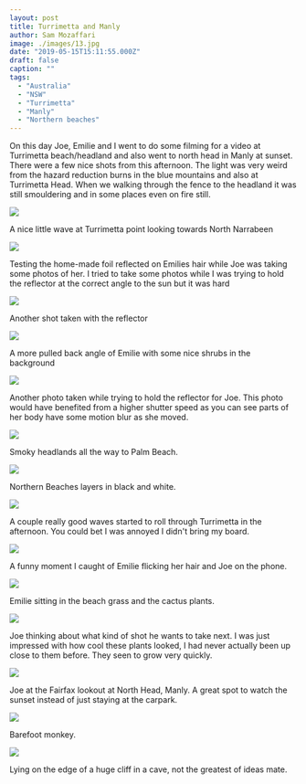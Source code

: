 ```yaml
---
layout: post
title: Turrimetta and Manly
author: Sam Mozaffari
image: ./images/13.jpg
date: "2019-05-15T15:11:55.000Z"
draft: false
caption: ""
tags: 
  - "Australia"
  - "NSW"
  - "Turrimetta"
  - "Manly"
  - "Northern beaches"
---
```



On this day Joe, Emilie and I went to do some filming for a video at Turrimetta beach/headland and also went to north head in Manly at sunset. There were a few nice shots from this afternoon. The light was very weird from the hazard reduction burns in the blue mountains and also at Turrimetta Head. When we walking through the fence to the headland it was still smouldering and in some places even on fire still.

![](./images/1.jpg)

A nice little wave at Turrimetta point looking towards North Narrabeen

![](./images/2.jpg)

Testing the home-made foil reflected on Emilies hair while Joe was taking some photos of her. I tried to take some photos while I was trying to hold the reflector at the correct angle to the sun but it was hard

![](./images/3.jpg)

Another shot taken with the reflector

![](./images/4.jpg)

A more pulled back angle of Emilie with some nice shrubs in the background

![](./images/5.jpg)

Another photo taken while trying to hold the reflector for Joe. This photo would have benefited from a higher shutter speed as you can see parts of her body have some motion blur as she moved.

![](./images/6.jpg)

Smoky headlands all the way to Palm Beach.

![](./images/7.jpg)

Northern Beaches layers in black and white.

![](./images/8.jpg)

A couple really good waves started to roll through Turrimetta in the afternoon. You could bet I was annoyed I didn't bring my board.

![](./images/9.jpg)

A funny moment I caught of Emilie flicking her hair and Joe on the phone.

![](./images/10.jpg)

Emilie sitting in the beach grass and the cactus plants.

![](./images/11jpg)

Joe thinking about what kind of shot he wants to take next. I was just impressed with how cool these plants looked, I had never actually been up close to them before. They seen to grow very quickly.

![](./images/12.jpg)

Joe at the Fairfax lookout at North Head, Manly. A great spot to watch the sunset instead of just staying at the carpark.

![](./images/14.jpg)

Barefoot monkey.

![](./images/15.jpg)

Lying on the edge of a huge cliff in a cave, not the greatest of ideas mate.